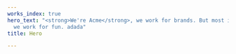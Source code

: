 ```yaml
---
works_index: true
hero_text: "<strong>We're Acme</strong>, we work for brands. But most importantly,
  we work for fun. adada"
title: Hero

---
```

<Hero :text="$page.frontmatter.hero_text" />
<WorksList />